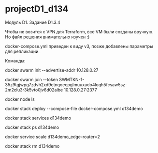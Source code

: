 # projectD1_d134
Модуль D1. Задание D1.3.4

Чтобы не возится с VPN для Terraform, все VM были созданы вручную. Но файл решения внимательно изучен :)

docker-compose.yml приведен к виду v3, позже добавлены параметры для репликации.


Команды:

docker swarm init --advertise-addr 10.128.0.27 

docker swarm join --token SWMTKN-1-35z9tgjwpg7zdvh2xd9etnqoecpglmuuxudo4loqh5fcsaw5sz-2m2clu3r3k5vto0jv6d02albe 10.128.0.27:2377

docker node ls

docker stack deploy --compose-file docker-compose.yml d134demo

docker stack services d134demo

docker stack ps d134demo

docker service scale d134demo_edge-router=2

docker stack rm d134demo



